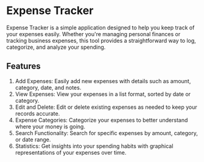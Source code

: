 # Expense Tracker

Expense Tracker is a simple application designed to help you keep track of your expenses easily. Whether you're managing personal finances or tracking business expenses, 
this tool provides a straightforward way to log, categorize, and analyze your spending.

## Features
    
1. Add Expenses: Easily add new expenses with details such as amount, category, date, and notes.
2. View Expenses: View your expenses in a list format, sorted by date or category.
3. Edit and Delete: Edit or delete existing expenses as needed to keep your records accurate.
4. Expense Categories: Categorize your expenses to better understand where your money is going.
5. Search Functionality: Search for specific expenses by amount, category, or date range.
6. Statistics: Get insights into your spending habits with graphical representations of your expenses over time.
